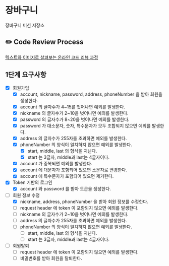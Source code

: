 # 장바구니

장바구니 미션 저장소

## ✏️ Code Review Process

[텍스트와 이미지로 살펴보는 온라인 코드 리뷰 과정](https://github.com/next-step/nextstep-docs/tree/master/codereview)

## 1단계 요구사항

- [x] 회원가입
    - [x] account, nickname, password, address, phoneNumber 을 받아 회원을 생성한다.
    - [x] account 의 글자수가 4~15를 벗어나면 예외를 발생한다.
    - [x] nickname 의 글자수가 2~10을 벗어나면 예외를 발생한다.
    - [x] password 의 글자수가 8~20을 벗어나면 예외를 발생한다.
    - [x] password 가 대소문자, 숫자, 특수문자가 모두 조합되지 않으면 예외를 발생한다.
    - [x] address 의 글자수가 255자를 초과하면 예외를 발생한다.
    - [x] phoneNumber 의 양식이 일치하지 않으면 예외를 발생한다.
        - [x] start, middle, last 의 형식을 지닌다.
        - [x] start 는 3글자, middle과 last는 4글자이다.
    - [x] account 가 중복되면 예외를 발생한다.
    - [x] account 에 대문자가 포함되어 있으면 소문자로 변경한다.
    - [x] account 에 특수문자가 포함되어 있으면 제거한다.

- [x] Token 기반의 로그인
    - [x] account 와 password 를 받아 토큰을 생성한다.

- [ ] 회원 정보 수정
    - [x] nickname, address, phoneNumber 을 받아 회원 정보를 수정한다.
    - [ ] request header 에 token 이 포함되지 않으면 예외를 발생한다.
    - [ ] nickname 의 글자수가 2~10을 벗어나면 예외를 발생한다.
    - [ ] address 의 글자수가 255자를 초과하면 예외를 발생한다.
    - [ ] phoneNumber 의 양식이 일치하지 않으면 예외를 발생한다.
        - [ ] start, middle, last 의 형식을 지닌다.
        - [ ] start 는 3글자, middle과 last는 4글자이다.

- [ ] 회원탈퇴
    - [ ] request header 에 token 이 포함되지 않으면 예외를 발생한다.
    - [ ] 비밀번호를 받아 회원을 탈퇴한다.
